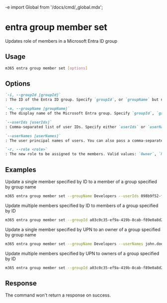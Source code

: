 -e <!-- DISCLAIMER: All secrets, passwords, and sensitive values in this document are examples only and not real credentials. -->
import Global from '/docs/cmd/_global.mdx';

# entra group member set

Updates role of members in a Microsoft Entra ID group

## Usage

```sh
m365 entra group member set [options]
```

## Options

```md definition-list
`-i, --groupId [groupId]`
: The ID of the Entra ID group. Specify `groupId`, or `groupName` but not both.

`-n, --groupName [groupName]`
: The display name of the Microsoft Entra group. Specify `groupId`, `groupName` but not both.

`--userIds [userIds]`
: Comma-separated list of user IDs. Specify either `userIds` or `userNames` but not multiple.

`--userNames [userNames]`
: The user principal names of users. You can also pass a comma-separated list of UPNs. Specify either `userIds` or `userNames` but not both.

`-r, --role <role>`
: The new role to be assigned to the members. Valid values: `Owner`, `Member`.
```

<Global />

## Examples

Update a single member specified by ID to a member of a group specified by group name

```sh
m365 entra group member set --groupName Developers --userIds 098b9f52-f48c-4401-819f-29c33794c3f5 --role Member
```

Update multiple members specified by ID to members of a group specified by ID

```sh
m365 entra group member set --groupId a03c0c35-ef9a-419b-8cab-f89e0a8d2d2a --userIds "098b9f52-f48c-4401-819f-29c33794c3f5,f1e06e31-3abf-4746-83c2-1513d71f38b8" --role Member
```

Update a single member specified by UPN to an owner of a group specified by group name

```sh
m365 entra group member set --groupName Developers --userNames john.doe@contoso.com --role Owner
```

Update multiple members specified by UPN to owners of a group specified by ID

```sh
m365 entra group member set --groupId a03c0c35-ef9a-419b-8cab-f89e0a8d2d2a --userNames "john.doe@contoso.com,adele.vance@contoso.com" --role Owner
```

## Response

The command won't return a response on success.
